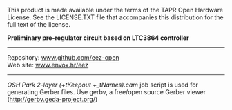 This product is made available under the terms of the TAPR Open Hardware License. See the LICENSE.TXT file that accompanies this distribution for the full text of the license.

**Preliminary pre-regulator circuit based on LTC3864 controller**

**********************

Repository: www.github.com/eez-open  
Web site: www.envox.hr/eez

**********************
*OSH Park 2-layer (+tKeepout +_tNames).cam* job script is used for generating Gerber files. Use gerbv, a free/open source Gerber viewer (http://gerbv.geda-project.org/)


